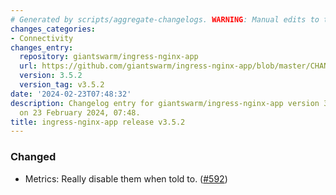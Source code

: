 ```yaml
---
# Generated by scripts/aggregate-changelogs. WARNING: Manual edits to this files will be overwritten.
changes_categories:
- Connectivity
changes_entry:
  repository: giantswarm/ingress-nginx-app
  url: https://github.com/giantswarm/ingress-nginx-app/blob/master/CHANGELOG.md#352---2024-02-23
  version: 3.5.2
  version_tag: v3.5.2
date: '2024-02-23T07:48:32'
description: Changelog entry for giantswarm/ingress-nginx-app version 3.5.2, published
  on 23 February 2024, 07:48.
title: ingress-nginx-app release v3.5.2
---
```


### Changed
- Metrics: Really disable them when told to. ([#592](https://github.com/giantswarm/ingress-nginx-app/pull/592))
